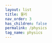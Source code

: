 ```yaml
---
layout: list
title: 물리
nav_order: 3
has_children: false
permalink: /physics
tag_name: physics
---
```


